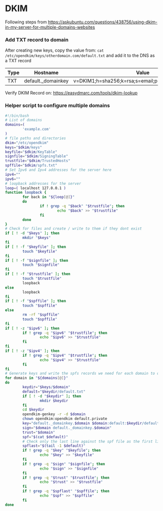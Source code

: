 # DKIM

Following steps from https://askubuntu.com/questions/438756/using-dkim-in-my-server-for-multiple-domains-websites

### Add TXT record to domain

After creating new keys, copy the value from: `cat /etc/opendkim/keys/otherdomain.com/default.txt` and add it to the DNS
as a TXT record

|Type|Hostname|Value|
|---|---|---|
|TXT|default._domainkey|v=DKIM1;h=sha256;k=rsa;s=email;p=MIIBIjANB...AQIDAQAB|

Verify DKIM Record on: https://easydmarc.com/tools/dkim-lookup

### Helper script to configure multiple domains

```bash
#!/bin/bash
# List of domains
domains=( 
        'example.com'
)
# file paths and directories
dkim="/etc/opendkim"
keys="$dkim/keys"
keyfile="$dkim/KeyTable"
signfile="$dkim/SigningTable"
trustfile="$dkim/TrustedHosts"
spffile="$dkim/spfs.txt"
# Set Ipv6 and Ipv4 addresses for the server here
ipv4=""
ipv6=""
# loopback addresses for the server
loop=( localhost 127.0.0.1 )
function loopback {
        for back in "${loop[@]}"
        do
                if ! grep -q "$back" "$trustfile"; then
                        echo "$back" >> "$trustfile"
                fi
        done
}
# Check for files and create / write to them if they dont exist
if [ ! -d "$keys" ]; then
        mkdir "$keys"
fi
if [ ! -f "$keyfile" ]; then
        touch "$keyfile"
fi
if [ ! -f "$signfile" ]; then
        touch "$signfile"
fi
if [ ! -f "$trustfile" ]; then
        touch "$trustfile"
        loopback
else
        loopback
fi
if [ ! -f "$spffile" ]; then
        touch "$spffile"
else
        rm -rf "$spffile"
        touch "$spffile"
fi
if [ ! -z "$ipv6" ]; then
        if ! grep -q "$ipv6" "$trustfile"; then
                echo "$ipv6" >> "$trustfile"
        fi
fi
if [ ! -z "$ipv4" ]; then
        if ! grep -q "$ipv4" "$trustfile"; then
                echo "$ipv4" >> "$trustfile"
        fi
fi
# Generate keys and write the spfs records we need for each domain to one file
for domain in "${domains[@]}"
do
        keydir="$keys/$domain"
        default="$keydir/default.txt"
        if [ ! -d "$keydir" ]; then
                mkdir $keydir
        fi
        cd $keydir
        opendkim-genkey -r -d $domain
        chown opendkim:opendkim default.private
        key="default._domainkey.$domain $domain:default:$keydir/default.private"
        sign="$domain default._domainkey.$domain"
        trust="$domain"
        spf="$(cat $default)"
        # Check only the last line against the spf file as the first line is always the same
        spflast="$(tail -1 $default)"
        if ! grep -q "$key" "$keyfile"; then
                echo "$key" >> "$keyfile"
        fi
        if ! grep -q "$sign" "$signfile"; then
                echo "$sign" >> "$signfile"
        fi
        if ! grep -q "$trust" "$trustfile"; then
                echo "$trust" >> "$trustfile"
        fi
        if ! grep -q "$spflast" "$spffile"; then
                echo "$spf" >> "$spffile"
        fi
done
```
